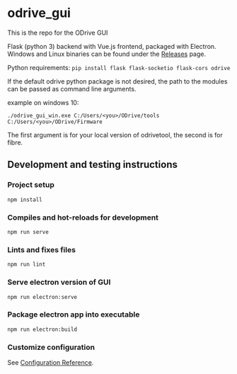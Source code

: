 # odrive_gui
This is the repo for the ODrive GUI

Flask (python 3) backend with Vue.js frontend, packaged with Electron. Windows and Linux binaries can be found under the [Releases](https://github.com/PAJohnson/odrive_gui/releases) page.

Python requirements: `pip install flask flask-socketio flask-cors odrive`

If the default odrive python package is not desired, the path to the modules can be passed as command line arguments.

example on windows 10: 
```
./odrive_gui_win.exe C:/Users/<you>/ODrive/tools C:/Users/<you>/ODrive/Firmware
```

The first argument is for your local version of odrivetool, the second is for fibre.

## Development and testing instructions

### Project setup
```
npm install
```

### Compiles and hot-reloads for development
```
npm run serve
```

### Lints and fixes files
```
npm run lint
```

### Serve electron version of GUI
```
npm run electron:serve
```

### Package electron app into executable
```
npm run electron:build
```

### Customize configuration
See [Configuration Reference](https://cli.vuejs.org/config/).
